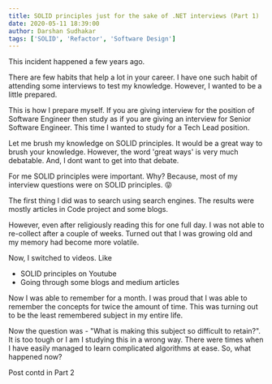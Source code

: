 ```yaml
---
title: SOLID principles just for the sake of .NET interviews (Part 1)
date: 2020-05-11 18:39:00
author: Darshan Sudhakar
tags: ['SOLID', 'Refactor', 'Software Design']
---
```


This incident happened a few years ago.

There are few habits that help a lot in your career. I have one such habit of attending some interviews to test my knowledge. However, I wanted to be a little prepared.

This is how I prepare myself. If you are giving interview for the position of Software Engineer then study as if you are giving an interview for Senior Software Engineer. This time I wanted to study for a Tech Lead position.

Let me brush my knowledge on SOLID principles. It would be a great way to brush your knowledge. However, the word 'great ways' is very much debatable. And, I dont want to get into that debate.

For me SOLID principles were important. Why? Because, most of my interview questions were on SOLID principles. :stuck_out_tongue_closed_eyes:

The first thing I did was to search using search engines. The results were mostly articles in Code project and some blogs.

However, even after religiously reading this for one full day. I was not able to re-collect after a couple of weeks. Turned out that I was growing old and my memory had become more volatile.

Now, I switched to videos. Like

- SOLID principles on Youtube
- Going through some blogs and medium articles

Now I was able to remember for a month. I was proud that I was able to remember the concepts for twice the amount of time. This was turning out to be the least remembered subject in my entire life.

Now the question was  - "What is making this subject so difficult to retain?". It is too tough or I am I studying this in a wrong way. There were times when I have easily managed to learn complicated algorithms at ease. So, what happened now?

Post contd in Part 2
